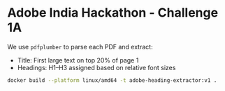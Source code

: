 # Adobe India Hackathon - Challenge 1A

We use `pdfplumber` to parse each PDF and extract:
- Title: First large text on top 20% of page 1
- Headings: H1–H3 assigned based on relative font sizes

```bash
docker build --platform linux/amd64 -t adobe-heading-extractor:v1 .
